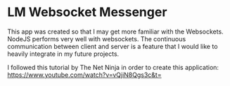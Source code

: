 # LM Websocket Messenger

This app was created so that I may get more familiar with the Websockets. NodeJS performs very well with websockets. The continuous communication between client and server is a feature that I would like to heavily integrate in my future projects.

I followed this tutorial by The Net Ninja in order to create this application: https://www.youtube.com/watch?v=vQjiN8Qgs3c&t=
